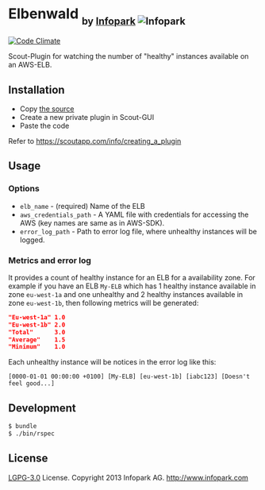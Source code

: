 # Elbenwald <sub><sub>by [Infopark](http://www.infopark.com) ![Infopark](https://raw.github.com/infopark/scout-elbenwald/master/infopark.jpg)</sub></sub>


[![Code Climate](https://codeclimate.com/github/infopark/scout-elbenwald.png)](https://codeclimate.com/github/infopark/scout-elbenwald)

Scout-Plugin for watching the number of "healthy" instances available on an AWS-ELB.

## Installation

* Copy [the source](https://raw.github.com/infopark/scout-elbenwald/master/elbenwald.rb)
* Create a new private plugin in Scout-GUI
* Paste the code

Refer to https://scoutapp.com/info/creating_a_plugin

## Usage

### Options

* `elb_name` - (required) Name of the ELB
* `aws_credentials_path` - A YAML file with credentials for accessing the AWS (key names are same as in AWS-SDK).
* `error_log_path` - Path to error log file, where unhealthy instances will be logged.

### Metrics and error log

It provides a count of healthy instance for an ELB for a availability zone.
For example if you have an ELB `My-ELB` which has 1 healthy instance available in zone `eu-west-1a`
and one unhealthy and 2 healthy instances available in zone `eu-west-1b`,
then following metrics will be generated:

```json
"Eu-west-1a" 1.0
"Eu-west-1b" 2.0
"Total"      3.0
"Average"    1.5
"Minimum"    1.0
```

Each unhealthy instance will be notices in the error log like this:

`[0000-01-01 00:00:00 +0100] [My-ELB] [eu-west-1b] [iabc123] [Doesn't feel good...]`

## Development

```bash
$ bundle
$ ./bin/rspec
```

## License

[LGPG-3.0](http://www.gnu.org/licenses/lgpl-3.0.html) License.
Copyright 2013 Infopark AG.
http://www.infopark.com

